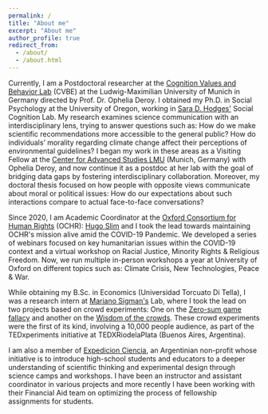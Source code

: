 ```yaml
---
permalink: /
title: "About me"
excerpt: "About me"
author_profile: true
redirect_from: 
  - /about/
  - /about.html
---
```


Currently, I am a Postdoctoral researcher at the [Cognition Values and Behavior Lab](https://www.cvbe.philosophie.uni-muenchen.de/about_us/index.html) (CVBE) at the Ludwig-Maximilian University of Munich in Germany directed by Prof. Dr. Ophelia Deroy. I obtained my Ph.D. in Social Psychology at the University of Oregon, working in [Sara D. Hodges'](https://psychology.uoregon.edu/profile/sdhodges) Social Cognition Lab. My research examines science communication with an interdisciplinary lens,  trying to answer questions such as: How do we make scientific recommendations more accessible to the general public? How do individuals’ morality regarding climate change affect their perceptions of environmental guidelines? I began my work in these areas as a Visiting Fellow at the [Center for Advanced Studies LMU](https://www.en.cas.uni-muenchen.de/research_groups/current_rg/rg_deroy/index.html) (Munich, Germany) with Ophelia Deroy, and now continue it as a postdoc at her lab with the goal of bridging data gaps by fostering interdisciplinary collaboration. Moreover, my doctoral thesis focused on how people with opposite views communicate about moral or political issues: How do our expectations about such interactions compare to actual face-to-face conversations? 

Since 2020, I am Academic Coordinator at the [Oxford Consortium for Human Rights](https://www.oxfordconsortium.org/) (OCHR): [Hugo Slim](https://www.elac.ox.ac.uk/people/hugo-slim/) and I took the lead towards maintaining OCHR's mission alive amid the COVID-19 Pandemic. We developed a series of webinars focused on key humanitarian issues within the COVID-19 context and a virtual workshop on Racial Justice, Minority Rights & Religious Freedom. Now, we run multiple in-person workshops a year at University of Oxford on different topics such as: Climate Crisis, New Technologies, Peace & War. 

While obtaining my B.Sc. in Economics (Universidad Torcuato Di Tella), I was a research intern at [Mariano Sigman's](http://www.marianosigman.org/en/) Lab, where I took the lead on two projects based on crowd experiments: One on the [Zero-sum game fallacy](https://journals.plos.org/plosone/article?id=10.1371/journal.pone.0147125) and another on the [Wisdom of the crowds](https://www.nature.com/articles/s41562-017-0273-4). These crowd experiments were the first of its kind, involving a 10,000 people audience, as part of the TEDxperiments initiative at TEDXRiodelaPlata (Buenos Aires, Argentina). 

I am also a member of [Expedicion Ciencia](https://expedicionciencia.org.ar/), an Argentinian non-profit whose initiative is to introduce high-school students and educators to a deeper understanding of scientific thinking and experimental design through science camps and workshops. I have been an instructor and assistant coordinator in various projects and more recently I have been working with their Financial Aid team on optimizing the process of fellowship assignments for students.



